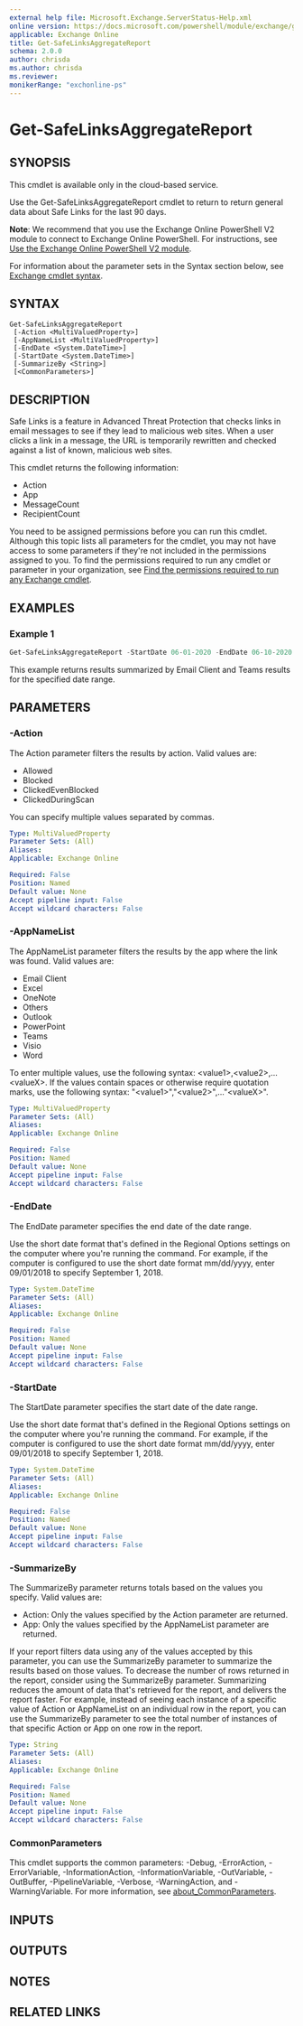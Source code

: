 ```yaml
---
external help file: Microsoft.Exchange.ServerStatus-Help.xml
online version: https://docs.microsoft.com/powershell/module/exchange/get-safelinksaggregatereport
applicable: Exchange Online
title: Get-SafeLinksAggregateReport
schema: 2.0.0
author: chrisda
ms.author: chrisda
ms.reviewer:
monikerRange: "exchonline-ps"
---
```


# Get-SafeLinksAggregateReport

## SYNOPSIS
This cmdlet is available only in the cloud-based service.

Use the Get-SafeLinksAggregateReport cmdlet to return to return general data about Safe Links for the last 90 days.

**Note**: We recommend that you use the Exchange Online PowerShell V2 module to connect to Exchange Online PowerShell. For instructions, see [Use the Exchange Online PowerShell V2 module](https://docs.microsoft.com/powershell/exchange/exchange-online-powershell-v2).

For information about the parameter sets in the Syntax section below, see [Exchange cmdlet syntax](https://docs.microsoft.com/powershell/exchange/exchange-cmdlet-syntax).

## SYNTAX

```
Get-SafeLinksAggregateReport
 [-Action <MultiValuedProperty>]
 [-AppNameList <MultiValuedProperty>]
 [-EndDate <System.DateTime>]
 [-StartDate <System.DateTime>]
 [-SummarizeBy <String>]
 [<CommonParameters>]
```

## DESCRIPTION
Safe Links is a feature in Advanced Threat Protection that checks links in email messages to see if they lead to malicious web sites. When a user clicks a link in a message, the URL is temporarily rewritten and checked against a list of known, malicious web sites.

This cmdlet returns the following information:

- Action
- App
- MessageCount
- RecipientCount

You need to be assigned permissions before you can run this cmdlet. Although this topic lists all parameters for the cmdlet, you may not have access to some parameters if they're not included in the permissions assigned to you. To find the permissions required to run any cmdlet or parameter in your organization, see [Find the permissions required to run any Exchange cmdlet](https://docs.microsoft.com/powershell/exchange/find-exchange-cmdlet-permissions).

## EXAMPLES

### Example 1
```powershell
Get-SafeLinksAggregateReport -StartDate 06-01-2020 -EndDate 06-10-2020 -SummarizeBy App -AppNameList "Email Client","Teams"
```

This example returns results summarized by Email Client and Teams results for the specified date range.

## PARAMETERS

### -Action
The Action parameter filters the results by action. Valid values are:

- Allowed
- Blocked
- ClickedEvenBlocked
- ClickedDuringScan

You can specify multiple values separated by commas.

```yaml
Type: MultiValuedProperty
Parameter Sets: (All)
Aliases:
Applicable: Exchange Online

Required: False
Position: Named
Default value: None
Accept pipeline input: False
Accept wildcard characters: False
```

### -AppNameList
The AppNameList parameter filters the results by the app where the link was found. Valid values are:

- Email Client
- Excel
- OneNote
- Others
- Outlook
- PowerPoint
- Teams
- Visio
- Word

To enter multiple values, use the following syntax: \<value1\>,\<value2\>,...\<valueX\>. If the values contain spaces or otherwise require quotation marks, use the following syntax: "\<value1\>","\<value2\>",..."\<valueX\>".

```yaml
Type: MultiValuedProperty
Parameter Sets: (All)
Aliases:
Applicable: Exchange Online

Required: False
Position: Named
Default value: None
Accept pipeline input: False
Accept wildcard characters: False
```

### -EndDate
The EndDate parameter specifies the end date of the date range.

Use the short date format that's defined in the Regional Options settings on the computer where you're running the command. For example, if the computer is configured to use the short date format mm/dd/yyyy, enter 09/01/2018 to specify September 1, 2018.

```yaml
Type: System.DateTime
Parameter Sets: (All)
Aliases:
Applicable: Exchange Online

Required: False
Position: Named
Default value: None
Accept pipeline input: False
Accept wildcard characters: False
```

### -StartDate
The StartDate parameter specifies the start date of the date range.

Use the short date format that's defined in the Regional Options settings on the computer where you're running the command. For example, if the computer is configured to use the short date format mm/dd/yyyy, enter 09/01/2018 to specify September 1, 2018.

```yaml
Type: System.DateTime
Parameter Sets: (All)
Aliases:
Applicable: Exchange Online

Required: False
Position: Named
Default value: None
Accept pipeline input: False
Accept wildcard characters: False
```

### -SummarizeBy
The SummarizeBy parameter returns totals based on the values you specify. Valid values are:

- Action: Only the values specified by the Action parameter are returned.
- App: Only the values specified by the AppNameList parameter are returned.

If your report filters data using any of the values accepted by this parameter, you can use the SummarizeBy parameter to summarize the results based on those values. To decrease the number of rows returned in the report, consider using the SummarizeBy parameter. Summarizing reduces the amount of data that's retrieved for the report, and delivers the report faster. For example, instead of seeing each instance of a specific value of Action or AppNameList on an individual row in the report, you can use the SummarizeBy parameter to see the total number of instances of that specific Action or App on one row in the report.

```yaml
Type: String
Parameter Sets: (All)
Aliases:
Applicable: Exchange Online

Required: False
Position: Named
Default value: None
Accept pipeline input: False
Accept wildcard characters: False
```

### CommonParameters
This cmdlet supports the common parameters: -Debug, -ErrorAction, -ErrorVariable, -InformationAction, -InformationVariable, -OutVariable, -OutBuffer, -PipelineVariable, -Verbose, -WarningAction, and -WarningVariable. For more information, see [about_CommonParameters](https://go.microsoft.com/fwlink/p/?LinkID=113216).

## INPUTS

###  

## OUTPUTS

###  

## NOTES

## RELATED LINKS
